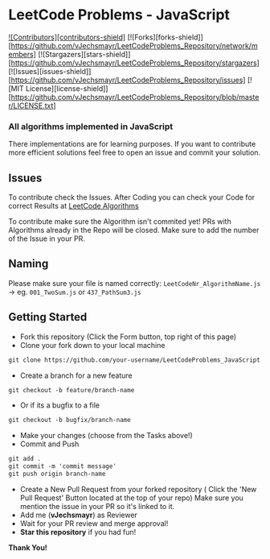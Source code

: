 # LeetCode Problems - JavaScript


[![Contributors][contributors-shield]](https://github.com/vJechsmayr/LeetCodeProblems_Repository/graphs/contributors)
[![Forks][forks-shield]][https://github.com/vJechsmayr/LeetCodeProblems_Repository/network/members]
[![Stargazers][stars-shield]][https://github.com/vJechsmayr/LeetCodeProblems_Repository/stargazers]
[![Issues][issues-shield]][https://github.com/vJechsmayr/LeetCodeProblems_Repository/issues]
[![MIT License][license-shield]][https://github.com/vJechsmayr/LeetCodeProblems_Repository/blob/master/LICENSE.txt]

### All algorithms implemented in JavaScript
There implementations are for learning purposes. If you want to contribute more efficient solutions feel free to open an issue and commit your solution.


## Issues
To contribute check the Issues. After Coding you can check your Code for correct Results at [LeetCode Algorithms](https://leetcode.com/problemset/algorithms/) 

To contribute make sure the Algorithm isn't commited yet! PRs with Algorithms already in the Repo will be closed.
Make sure to add the number of the Issue in your PR.

## Naming
Please make sure your file is named correctly: `LeetCodeNr_AlgorithmName.js` -> eg. `001_TwoSum.js` or `437_PathSum3.js`

## Getting Started
* Fork this repository (Click the Form button, top right of this page)
* Clone your fork down to your local machine
```markdown
git clone https://github.com/your-username/LeetCodeProblems_JavaScript.git
```
* Create a branch for a new feature
```markdown
git checkout -b feature/branch-name
```
* Or if its a bugfix to a file
```markdown
git checkout -b bugfix/branch-name
```
* Make your changes (choose from the Tasks above!)
* Commit and Push
```markdown
git add .
git commit -m 'commit message'
git push origin branch-name
```
* Create a New Pull Request from your forked repository ( Click the 'New Pull Request' Button located at the top of your repo) Make sure you mention the issue in your PR so it's linked to it.
* Add me (**vJechsmayr**) as Reviewer
* Wait for your PR review and merge approval!
* __Star this repository__ if you had fun!

__Thank You!__ 

